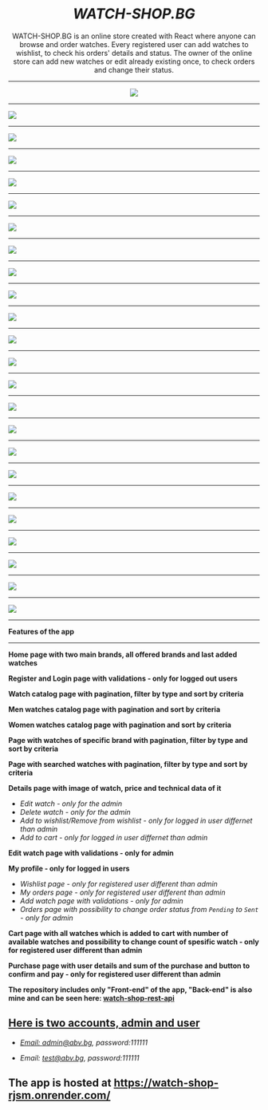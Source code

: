 <h1 align="center"><i>WATCH-SHOP.BG</i></h1>

<p align="center"> WATCH-SHOP.BG is an online store created with React where anyone can browse and order watches. Every registered user can add watches to wishlist, to check his orders' details and status.
The owner of the online store can add new watches or edit already existing once, to check orders and change their status.
<hr/>

<p align="center">
    <img src="./screenshots/Screenshot (206).png"/>
    <hr/>
    <img src="./screenshots/Screenshot (207).png"/>
    <hr/>
    <img src="./screenshots/Screenshot (208).png"/>
    <hr/>
    <img src="./screenshots/Screenshot (209).png"/>
    <hr/>
    <img src="./screenshots/Screenshot (210).png"/>
    <hr/>
    <img src="./screenshots/Screenshot (211).png"/>
    <hr/>
    <img src="./screenshots/Screenshot (212).png"/>
    <hr/>
    <img src="./screenshots/Screenshot (213).png"/>
    <hr/>
    <img src="./screenshots/Screenshot (214).png"/>
    <hr/>
    <img src="./screenshots/Screenshot (215).png"/>
    <hr/>
    <img src="./screenshots/Screenshot (216).png"/>
    <hr/>
    <img src="./screenshots/Screenshot (217).png"/>
    <hr/>
    <img src="./screenshots/Screenshot (218).png"/>
    <hr/>
    <img src="./screenshots/Screenshot (219).png"/>
    <hr/>
    <img src="./screenshots/Screenshot (220).png"/>
    <hr/>
    <img src="./screenshots/Screenshot (221).png"/>
    <hr/>
    <img src="./screenshots/Screenshot (222).png"/>
    <hr/>
    <img src="./screenshots/Screenshot (223).png"/>
    <hr/>
    <img src="./screenshots/Screenshot (224).png"/>
    <hr/>
    <img src="./screenshots/Screenshot (225).png"/>
    <hr/>
    <img src="./screenshots/Screenshot (226).png"/>
    <hr/>
    <img src="./screenshots/Screenshot (227).png"/>
    <hr/>
    <img src="./screenshots/Screenshot (228).png"/>
    <hr/>
    <img src="./screenshots/Screenshot (229).png"/>
    <hr/>
<p>

**Features of the app**

<hr/>

<b>Home page with two main brands, all offered brands and last added watches</b>

<b>Register and Login page with validations - only for logged out users</b>

<b>Watch catalog page with pagination, filter by type and sort by criteria</b>

<b>Men watches catalog page with pagination and sort by criteria</b>

<b>Women watches catalog page with pagination and sort by criteria</b>

<b>Page with watches of specific brand with pagination, filter by type and sort by criteria</b>

<b>Page with searched watches with pagination, filter by type and sort by criteria</b>

<b>Details page with image of watch, price and technical data of it</b>

- <i>Edit watch - only for the admin</i>
- <i>Delete watch - only for the admin</i>
- <i>Add to wishlist/Remove from wishlist - only for logged in user differnet than admin</i>
- <i>Add to cart - only for logged in user differnet than admin</i>

<b>Edit watch page with validations - only for admin</b>

<b>My profile - only for logged in users</b>

- <i>Wishlist page - only for registered user different than admin</i>
- <i>My orders page - only for registered user different than admin</i>
- <i>Add watch page with validations - only for admin</i>
- <i>Orders page with possibility to change order status from `Pending` to `Sent` - only for admin</i>

<b>Cart page with all watches which is added to cart with number of available watches and possibility to change count of spesific watch - only for registered user different than admin</b>

<b>Purchase page with user details and sum of the purchase and button to confirm and pay - only for registered user different than admin</b>

<b>The repository includes only "Front-end" of the app, "Back-end" is also mine and can be seen here: <a href="https://github.com/StanislavHrusanov/watch-shop-rest-api"/>watch-shop-rest-api</b>

<h2>Here is two accounts, admin and user</h2>

- <i>Email: admin@abv.bg, password:111111</i>

- <i>Email: test@abv.bg, password:111111</i>

<h2>The app is hosted at <a href="https://watch-shop-rjsm.onrender.com/"/>https://watch-shop-rjsm.onrender.com/</h2>